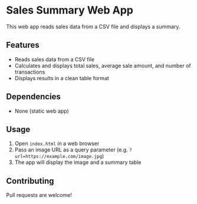 # Sales Summary Web App

This web app reads sales data from a CSV file and displays a summary.

## Features

* Reads sales data from a CSV file
* Calculates and displays total sales, average sale amount, and number of transactions
* Displays results in a clean table format

## Dependencies

* None (static web app)

## Usage

1. Open `index.html` in a web browser
2. Pass an image URL as a query parameter (e.g. `?url=https://example.com/image.jpg`)
3. The app will display the image and a summary table

## Contributing

Pull requests are welcome!